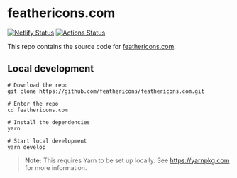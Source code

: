 # feathericons.com

[![Netlify Status](https://api.netlify.com/api/v1/badges/3c1945b2-05df-47a2-a2c6-af04dd3802f4/deploy-status)](https://app.netlify.com/sites/feather/deploys)
[![Actions Status](https://github.com/feathericons/feathericons.com/workflows/CI/badge.svg)](https://github.com/feathericons/feathericons.com/actions)

This repo contains the source code for [feathericons.com](https://feathericons.com).

## Local development

```shell
# Download the repo
git clone https://github.com/feathericons/feathericons.com.git

# Enter the repo
cd feathericons.com

# Install the dependencies
yarn

# Start local development
yarn develop
```

> **Note:** This requires Yarn to be set up locally. See https://yarnpkg.com for more information.
